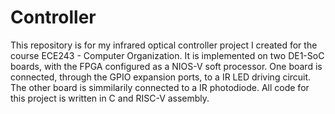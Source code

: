 # Controller
This repository is for my infrared optical controller project I created for the course ECE243 - Computer Organization.
It is implemented on two DE1-SoC boards, with the FPGA configured as a NIOS-V soft processor. One board is connected, through the GPIO expansion ports, to a IR LED driving circuit. The other board is simmilarily connected to a IR photodiode.
All code for this project is written in C and RISC-V assembly.
